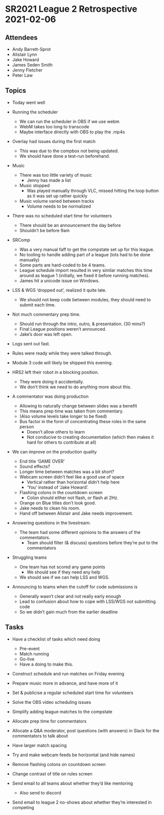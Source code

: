 # SR2021 League 2 Retrospective 2021-02-06

## Attendees

- Andy Barrett-Sprot
- Alistair Lynn
- Jake Howard
- James Seden Smith
- Jenny Fletcher
- Peter Law

## Topics

- Today went well

- Running the scheduler
  - We can run the scheduler in OBS if we use webm
  - WebM takes too long to transcode
  - Maybe interface directly with OBS to play the .mp4s

- Overlay had issues during the first match
  - This was due to the compbox not being updated.
  - We should have done a test-run beforehand.

- Music
  - There was too little variety of music
    - Jenny has made a list
  - Music stopped
    - Was played manually through VLC, missed hitting the loop button as it was set up rather quickly
  - Music volume varied between tracks
    - Volume needs to be normalized

- There was no scheduled start time for volunteers
  - There should be an announcement the day before
  - Shouldn’t be before 9am

- SRComp
  - Was a very manual faff to get the compstate set up for this league.
  - No tooling to handle adding part of a league (lots had to be done manually)
  - Some parts are hard-coded to be 4 teams.
  - League schedule import resulted in very similar matches this time around as league 1 (initially, we fixed it before running matches).
  - James hit a unicode issue on Windows.

- LSS & WGS ‘dropped out’, realized it quite late.
  - We should not keep code between modules, they should need to submit each time.

- Not much commentary prep time.
  - Should run through the intro, outro, & presentation. (30 mins?)
  - Final League positions weren’t announced.
  - Jake’s door was left open.

- Logs sent out fast.

- Rules were ready while they were talked through.

- Module 3 code will likely be shipped this evening.

- HRS2 left their robot in a blocking position.
  - They were doing it accidentally.
  - We don’t think we need to do anything more about this.

- A commentator was doing production
  - Allowing to naturally change between slides was a benefit
  - This means prep time was taken from commentary.
  - (Also volume levels take longer to be fixed)
  - Bus factor in the form of concentrating these roles in the same person
    - Doesn’t allow others to learn
    - Not conducive to creating documentation (which then makes it hard for others to contribute at all)

- We can improve on the production quality
  - End title ‘GAME OVER’
  - Sound effects?
  - Longer time between matches was a bit short?
  - Webcam screen didn’t feel like a good use of space
    - Vertical rather than horizontal didn’t help here
    - ‘You’ instead of ‘Jake Howard’.
  - Flashing colons in the countdown screen
    - Colon should either not flash, or flash at 2Hz.
  - Orange on Blue titles don’t look good.
  - Jake needs to clean his room.
  - Hand off between Alistair and Jake needs improvement.

- Answering questions in the livestream:
  - The team had some different opinions to the answers of the commentators.
    - Team should filter (& discuss) questions before they’re put to the commentators

- Struggling teams
  - One team has not scored any game points
    - We should see if they need any help
  - We should see if we can help LSS and WGS.

- Announcing to teams when the cutoff for code submissions is
  - Generally wasn’t clear and not really early enough
  - Lead to confusion about how to cope with LSS/WGS not submitting code
  - So we didn’t gain much from the earlier deadline

## Tasks

- Have a checklist of tasks which need doing
  - Pre-event
  - Match running
  - Go-live
  - Have a doing to make this.

- Construct schedule and run matches on Friday evening

- Prepare music more in advance, and have more of it

- Set & publicise a regular scheduled start time for volunteers

- Solve the OBS video scheduling issues

- Simplify adding league matches to the compstate

- Allocate prep time for commentators

- Allocate a Q&A moderator, post questions (with answers) in Slack for the commentators to talk about

- Have larger match spacing

- Try and make webcam feeds be horizontal (and hide names)

- Remove flashing colons on countdown screen

- Change contrast of title on rules screen

- Send email to all teams about whether they’d like mentoring
  - Also send to discord

- Send email to league 2 no-shows about whether they’re interested in competing
